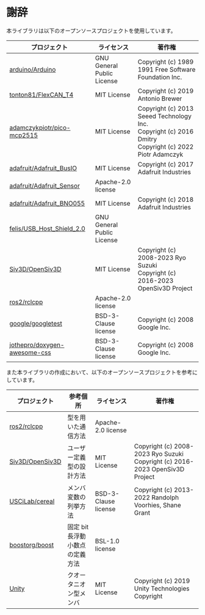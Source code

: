# 謝辞

本ライブラリは以下のオープンソースプロジェクトを使用しています。

| プロジェクト                                                                    | ライセンス                 | 著作権                                                                                                         |
| ------------------------------------------------------------------------------- | -------------------------- | -------------------------------------------------------------------------------------------------------------- |
| [arduino/Arduino](https://github.com/arduino/Arduino)                           | GNU General Public License | Copyright (c) 1989 1991 Free Software Foundation Inc.                                                          |
| [tonton81/FlexCAN_T4](https://github.com/tonton81/FlexCAN_T4)                   | MIT License                | Copyright (c) 2019 Antonio Brewer                                                                              |
| [adamczykpiotr/pico-mcp2515](https://github.com/adamczykpiotr/pico-mcp2515)     | MIT License                | Copyright (c) 2013 Seeed Technology Inc. <br> Copyright (c) 2016 Dmitry <br> Copyright (c) 2022 Piotr Adamczyk |
| [adafruit/Adafruit_BusIO](https://github.com/adafruit/Adafruit_BusIO)           | MIT License                | Copyright (c) 2017 Adafruit Industries                                                                         |
| [adafruit/Adafruit_Sensor](https://github.com/adafruit/Adafruit_Sensor)         | Apache-2.0 license         |                                                                                                                |
| [adafruit/Adafruit_BNO055](https://github.com/adafruit/Adafruit_BNO055)         | MIT License                | Copyright (c) 2018 Adafruit Industries                                                                         |
| [felis/USB_Host_Shield_2.0](https://github.com/felis/USB_Host_Shield_2.0)       | GNU General Public License |                                                                                                                |
| [Siv3D/OpenSiv3D](https://github.com/Siv3D/OpenSiv3D)                           | MIT License                | Copyright (c) 2008-2023 Ryo Suzuki <br> Copyright (c) 2016-2023 OpenSiv3D Project                              |
| [ros2/rclcpp](https://github.com/ros2/rclcpp)                                   | Apache-2.0 license         |                                                                                                                |
| [google/googletest](https://github.com/google/googletest)                       | BSD-3-Clause license       | Copyright (c) 2008 Google Inc.                                                                                 |
| [jothepro/doxygen-awesome-css](https://github.com/jothepro/doxygen-awesome-css) | BSD-3-Clause license       | Copyright (c) 2008 Google Inc.                                                                                 |

また本ライブラリの作成において、以下のオープンソースプロジェクトを参考にしています。

| プロジェクト                                          | 参考個所                        | ライセンス           | 著作権                                                                            |
| ----------------------------------------------------- | ------------------------------- | -------------------- | --------------------------------------------------------------------------------- |
| [ros2/rclcpp](https://github.com/ros2/rclcpp)         | 型を用いた通信方法              | Apache-2.0 license   |                                                                                   |
| [Siv3D/OpenSiv3D](https://github.com/Siv3D/OpenSiv3D) | ユーザー定義型の設計方法        | MIT License          | Copyright (c) 2008-2023 Ryo Suzuki <br> Copyright (c) 2016-2023 OpenSiv3D Project |
| [USCiLab/cereal](https://github.com/USCiLab/cereal)   | メンバ変数の列挙方法            | BSD-3-Clause license | Copyright (c) 2013-2022 Randolph Voorhies, Shane Grant                            |
| [boostorg/boost](https://github.com/boostorg/boost)   | 固定 bit 長浮動小数点の定義方法 | BSL-1.0 license      |                                                                                   |
| [Unity](https://unity.com/ja)                         | クオータニオン型メンバ          | MIT License          | Copyright (c) 2019 Unity Technologies Copyright                                   |

